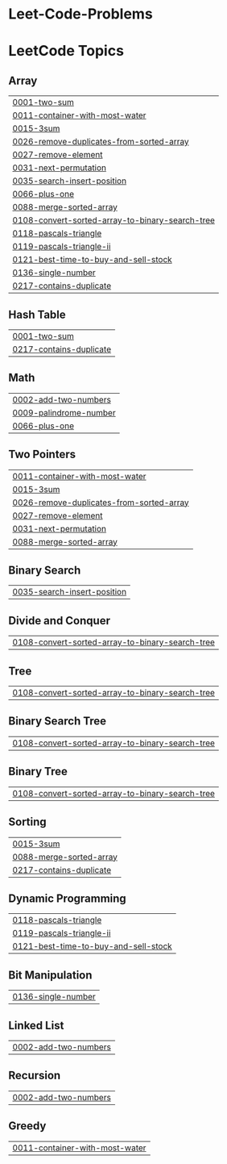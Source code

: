 # Leet-Code-Problems
<!---LeetCode Topics Start-->
# LeetCode Topics
## Array
|  |
| ------- |
| [0001-two-sum](https://github.com/Muskanpoddar/Leet-Code-Problems/tree/master/0001-two-sum) |
| [0011-container-with-most-water](https://github.com/Muskanpoddar/Leet-Code-Problems/tree/master/0011-container-with-most-water) |
| [0015-3sum](https://github.com/Muskanpoddar/Leet-Code-Problems/tree/master/0015-3sum) |
| [0026-remove-duplicates-from-sorted-array](https://github.com/Muskanpoddar/Leet-Code-Problems/tree/master/0026-remove-duplicates-from-sorted-array) |
| [0027-remove-element](https://github.com/Muskanpoddar/Leet-Code-Problems/tree/master/0027-remove-element) |
| [0031-next-permutation](https://github.com/Muskanpoddar/Leet-Code-Problems/tree/master/0031-next-permutation) |
| [0035-search-insert-position](https://github.com/Muskanpoddar/Leet-Code-Problems/tree/master/0035-search-insert-position) |
| [0066-plus-one](https://github.com/Muskanpoddar/Leet-Code-Problems/tree/master/0066-plus-one) |
| [0088-merge-sorted-array](https://github.com/Muskanpoddar/Leet-Code-Problems/tree/master/0088-merge-sorted-array) |
| [0108-convert-sorted-array-to-binary-search-tree](https://github.com/Muskanpoddar/Leet-Code-Problems/tree/master/0108-convert-sorted-array-to-binary-search-tree) |
| [0118-pascals-triangle](https://github.com/Muskanpoddar/Leet-Code-Problems/tree/master/0118-pascals-triangle) |
| [0119-pascals-triangle-ii](https://github.com/Muskanpoddar/Leet-Code-Problems/tree/master/0119-pascals-triangle-ii) |
| [0121-best-time-to-buy-and-sell-stock](https://github.com/Muskanpoddar/Leet-Code-Problems/tree/master/0121-best-time-to-buy-and-sell-stock) |
| [0136-single-number](https://github.com/Muskanpoddar/Leet-Code-Problems/tree/master/0136-single-number) |
| [0217-contains-duplicate](https://github.com/Muskanpoddar/Leet-Code-Problems/tree/master/0217-contains-duplicate) |
## Hash Table
|  |
| ------- |
| [0001-two-sum](https://github.com/Muskanpoddar/Leet-Code-Problems/tree/master/0001-two-sum) |
| [0217-contains-duplicate](https://github.com/Muskanpoddar/Leet-Code-Problems/tree/master/0217-contains-duplicate) |
## Math
|  |
| ------- |
| [0002-add-two-numbers](https://github.com/Muskanpoddar/Leet-Code-Problems/tree/master/0002-add-two-numbers) |
| [0009-palindrome-number](https://github.com/Muskanpoddar/Leet-Code-Problems/tree/master/0009-palindrome-number) |
| [0066-plus-one](https://github.com/Muskanpoddar/Leet-Code-Problems/tree/master/0066-plus-one) |
## Two Pointers
|  |
| ------- |
| [0011-container-with-most-water](https://github.com/Muskanpoddar/Leet-Code-Problems/tree/master/0011-container-with-most-water) |
| [0015-3sum](https://github.com/Muskanpoddar/Leet-Code-Problems/tree/master/0015-3sum) |
| [0026-remove-duplicates-from-sorted-array](https://github.com/Muskanpoddar/Leet-Code-Problems/tree/master/0026-remove-duplicates-from-sorted-array) |
| [0027-remove-element](https://github.com/Muskanpoddar/Leet-Code-Problems/tree/master/0027-remove-element) |
| [0031-next-permutation](https://github.com/Muskanpoddar/Leet-Code-Problems/tree/master/0031-next-permutation) |
| [0088-merge-sorted-array](https://github.com/Muskanpoddar/Leet-Code-Problems/tree/master/0088-merge-sorted-array) |
## Binary Search
|  |
| ------- |
| [0035-search-insert-position](https://github.com/Muskanpoddar/Leet-Code-Problems/tree/master/0035-search-insert-position) |
## Divide and Conquer
|  |
| ------- |
| [0108-convert-sorted-array-to-binary-search-tree](https://github.com/Muskanpoddar/Leet-Code-Problems/tree/master/0108-convert-sorted-array-to-binary-search-tree) |
## Tree
|  |
| ------- |
| [0108-convert-sorted-array-to-binary-search-tree](https://github.com/Muskanpoddar/Leet-Code-Problems/tree/master/0108-convert-sorted-array-to-binary-search-tree) |
## Binary Search Tree
|  |
| ------- |
| [0108-convert-sorted-array-to-binary-search-tree](https://github.com/Muskanpoddar/Leet-Code-Problems/tree/master/0108-convert-sorted-array-to-binary-search-tree) |
## Binary Tree
|  |
| ------- |
| [0108-convert-sorted-array-to-binary-search-tree](https://github.com/Muskanpoddar/Leet-Code-Problems/tree/master/0108-convert-sorted-array-to-binary-search-tree) |
## Sorting
|  |
| ------- |
| [0015-3sum](https://github.com/Muskanpoddar/Leet-Code-Problems/tree/master/0015-3sum) |
| [0088-merge-sorted-array](https://github.com/Muskanpoddar/Leet-Code-Problems/tree/master/0088-merge-sorted-array) |
| [0217-contains-duplicate](https://github.com/Muskanpoddar/Leet-Code-Problems/tree/master/0217-contains-duplicate) |
## Dynamic Programming
|  |
| ------- |
| [0118-pascals-triangle](https://github.com/Muskanpoddar/Leet-Code-Problems/tree/master/0118-pascals-triangle) |
| [0119-pascals-triangle-ii](https://github.com/Muskanpoddar/Leet-Code-Problems/tree/master/0119-pascals-triangle-ii) |
| [0121-best-time-to-buy-and-sell-stock](https://github.com/Muskanpoddar/Leet-Code-Problems/tree/master/0121-best-time-to-buy-and-sell-stock) |
## Bit Manipulation
|  |
| ------- |
| [0136-single-number](https://github.com/Muskanpoddar/Leet-Code-Problems/tree/master/0136-single-number) |
## Linked List
|  |
| ------- |
| [0002-add-two-numbers](https://github.com/Muskanpoddar/Leet-Code-Problems/tree/master/0002-add-two-numbers) |
## Recursion
|  |
| ------- |
| [0002-add-two-numbers](https://github.com/Muskanpoddar/Leet-Code-Problems/tree/master/0002-add-two-numbers) |
## Greedy
|  |
| ------- |
| [0011-container-with-most-water](https://github.com/Muskanpoddar/Leet-Code-Problems/tree/master/0011-container-with-most-water) |
<!---LeetCode Topics End-->